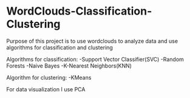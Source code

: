 # WordClouds-Classification-Clustering
Purpose of this project is to use wordclouds to analyze data and use algorithms for classification and clustering

Algorithms for classification: 
-Support Vector Classifier(SVC)
-Random Forests
-Naive Bayes
-K-Nearest Neighbors(KNN)

Algorithm for clustering:
-KMeans

For data visualization I use PCA
